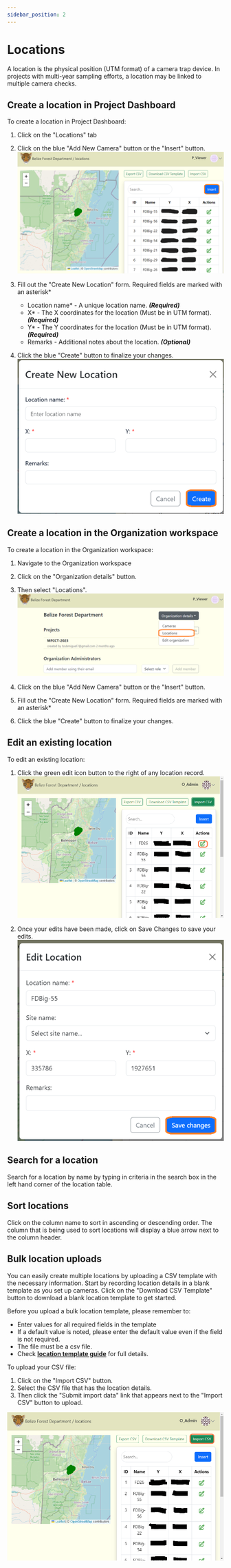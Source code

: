 ```yaml
---
sidebar_position: 2
---
```


# Locations

A location is the physical position (UTM format) of a camera trap device. In projects with multi-year sampling efforts, a location may be linked to multiple camera checks.


## Create a location in Project Dashboard
To create a location in Project Dashboard:

1. Click on the "Locations" tab

2. Click on the blue "Add New Camera" button or the "Insert" button. 
![](../getting-started-images/locations/insert-location.png)

3. Fill out the "Create New Location" form. Required fields are marked with an asterisk*   
    - Location name* - A unique location name. ***(Required)***
    - X* - The X coordinates for the location (Must be in UTM format). ***(Required)***
    - Y* - The Y coordinates for the location (Must be in UTM format). ***(Required)***
    - Remarks - Additional notes about the location. ***(Optional)***

4. Click the blue "Create" button to finalize your changes.
![](../getting-started-images/locations/create-location.png)
<!-- Picture Here -->

## Create a location in the Organization workspace

To create a location in the Organization workspace:

1. Navigate to the Organization workspace

2. Click on the "Organization details" button.

3. Then select "Locations".
![](../getting-started-images/locations/nav-locations.png)

4. Click on the blue "Add New Camera" button or the "Insert" button.

5. Fill out the "Create New Location" form. Required fields are marked with an asterisk*

6. Click the blue "Create" button to finalize your changes.


## Edit an existing location
To edit an existing location:

1. Click the green edit icon button to the right of any location record.
![](../getting-started-images/locations/edit-existing-location.png)

2. Once your edits have been made, click on Save Changes to save your edits.
![](../getting-started-images/locations/save-changes.png)



## Search for a location
Search for a location by name by typing in criteria in the search box in the left hand corner of the location table.


## Sort locations
Click on the column name to sort in ascending or descending order. The column that is being used to sort locations will display a blue arrow next to the column header.


## Bulk location uploads
You can easily create multiple locations by uploading a CSV template with the necessary information. Start by recording location details in a blank template as you set up cameras. Click on the "Download CSV Template" button to download a blank location template to get started. 

Before you upload a bulk location template, please remember to:
- Enter values for all required fields in the template
- If a default value is noted, please enter the default value even if the field is not required.
- The file must be a csv file.
- Check **[location template guide](https://docs.google.com/spreadsheets/d/1IOTO1-rlP5XJVvs1DhTMH_Ir7rAp8GW7/edit#gid=1160644785)** for full details.

To upload your CSV file:

1. Click on the "Import CSV" button.
2. Select the CSV file that has the location details.
3. Then click the "Submit import data" link that appears next to the "Import CSV" button to upload.

![](../getting-started-images/locations/batch-bulk-upload.png)